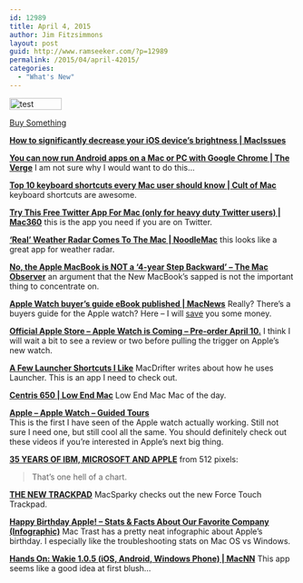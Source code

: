 ```yaml
---
id: 12989
title: April 4, 2015
author: Jim Fitzsimmons
layout: post
guid: http://www.ramseeker.com/?p=12989
permalink: /2015/04/april-42015/
categories:
  - "What's New"
---
```

<div id="attachment_12557" style="width: 102px" class="wp-caption alignleft">
  <a href="http://www.amazon.com/?_encoding=UTF8&tag=ramseeker-20&linkCode=ur2&camp=1789&creative=390957"><img class="wp-image-12557 size-full" src="http://www.ramseeker.com/wp-content/uploads/2014/10/Screenshot-2014-10-31-at-4.10.01-PM.png" alt="test caption" width="92" height="21" /></a>
  
  <p class="wp-caption-text">
    <a href="http://www.amazon.com/?_encoding=UTF8&tag=ramseeker-20&linkCode=ur2&camp=1789&creative=390957">Buy Something</a>
  </p>
</div>

[**How to significantly decrease your iOS device’s brightness | MacIssues**][1]

[**You can now run Android apps on a Mac or PC with Google Chrome | The Verge**][2] I am not sure why I would want to do this&#8230;

[**Top 10 keyboard shortcuts every Mac user should know | Cult of Mac**][3] keyboard shortcuts are awesome.

[**Try This Free Twitter App For Mac (only for heavy duty Twitter users) | Mac360**][4] this is the app you need if you are on Twitter.

[**‘Real’ Weather Radar Comes To The Mac | NoodleMac**][5] this looks like a great app for weather radar.

[**No, the Apple MacBook is NOT a &#8216;4-year Step Backward&#8217; &#8211; The Mac Observer**][6] an argument that the New MacBook&#8217;s sapped is not the important thing to concentrate on.

[**Apple Watch buyer&#8217;s guide eBook published | MacNews**][7] Really? There&#8217;s a buyers guide for the Apple watch? Here – I will [save][8] you some money.

[**Official Apple Store &#8211; Apple Watch is Coming &#8211; Pre-order April 10.**][9] I think I will wait a bit to see a review or two before pulling the trigger on Apple&#8217;s new watch.

[**A Few Launcher Shortcuts I Like**][10] MacDrifter writes about how he uses Launcher. This is an app I need to check out.

[**Centris 650 | Low End Mac**][11] Low End Mac Mac of the day.

[**Apple &#8211; Apple Watch &#8211; Guided Tours**][12]  
This is the first I have seen of the Apple watch actually working. Still not sure I need one, but still cool all the same. You should definitely check out these videos if you&#8217;re interested in Apple&#8217;s next big thing.

[**35 YEARS OF IBM, MICROSOFT AND APPLE**][13] from 512 pixels:

> That&#8217;s one hell of a chart. 

**[THE NEW TRACKPAD][14]** MacSparky checks out the new Force Touch Trackpad.

**[Happy Birthday Apple! – Stats & Facts About Our Favorite Company (Infographic)][15]** Mac Trast has a pretty neat infographic about Apple&#8217;s birthday. I especially like the troubleshooting stats on Mac OS vs Windows.

[**Hands On: Wakie 1.0.5 (iOS, Android, Windows Phone) | MacNN**][16] This app seems like a good idea at first blush&#8230;

 [1]: http://www.macissues.com/2015/03/18/how-to-significantly-decrease-your-ios-devices-brightness/
 [2]: http://www.theverge.com/2015/4/3/8339197/android-apps-on-windows-mac-linux-chrome-os
 [3]: http://www.cultofmac.com/317935/top-10-mac-keyboard-shortcuts/
 [4]: http://mac360.com/2015/04/try-this-free-twitter-app-for-mac-only-for-heavy-duty-twitter-users/
 [5]: http://noodlemac.com/2015/04/real-weather-radar-comes-to-the-mac/
 [6]: http://www.macobserver.com/tmo/article/no-the-apple-macbook-is-not-a-4-year-step-backward
 [7]: http://www.macnews.com/2015/04/03/apple-watch-buyers-guide-ebook-published
 [8]: http://apple.com
 [9]: http://store.apple.com/us
 [10]: http://www.macdrifter.com/2015/04/a-few-launcher-shortcuts-i-like.html
 [11]: http://lowendmac.com/1993/centris-650/
 [12]: https://www.apple.com/watch/guided-tours/
 [13]: http://www.512pixels.net/blog/2015/4/35-years-of-ibm-microsoft-and-apple
 [14]: http://macsparky.com/blog/2015/4/the-new-trackpad
 [15]: http://www.mactrast.com/2015/04/happy-birthday-apple-stats-facts-about-our-favorite-company-infographic/
 [16]: http://www.macnn.com/articles/15/04/04/an.amusing.idea.that.doesnt.seem.to.work.for.us/